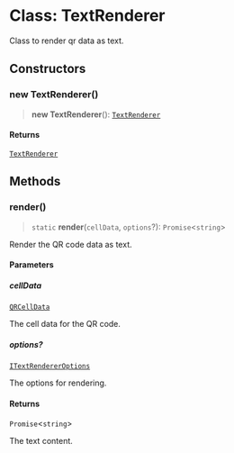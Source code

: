 # Class: TextRenderer

Class to render qr data as text.

## Constructors

### new TextRenderer()

> **new TextRenderer**(): [`TextRenderer`](TextRenderer.md)

#### Returns

[`TextRenderer`](TextRenderer.md)

## Methods

### render()

> `static` **render**(`cellData`, `options`?): `Promise`\<`string`\>

Render the QR code data as text.

#### Parameters

##### cellData

[`QRCellData`](../type-aliases/QRCellData.md)

The cell data for the QR code.

##### options?

[`ITextRendererOptions`](../interfaces/ITextRendererOptions.md)

The options for rendering.

#### Returns

`Promise`\<`string`\>

The text content.
